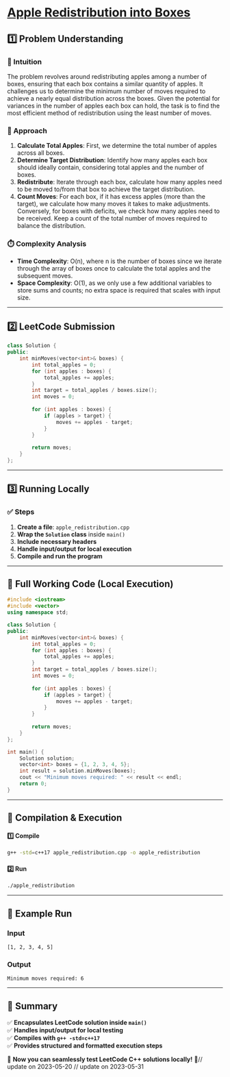 # **[Apple Redistribution into Boxes](https://leetcode.com/problems/apple-redistribution-into-boxes/description/)**  

## **1️⃣ Problem Understanding**  
### **📌 Intuition**  
The problem revolves around redistributing apples among a number of boxes, ensuring that each box contains a similar quantity of apples. It challenges us to determine the minimum number of moves required to achieve a nearly equal distribution across the boxes. Given the potential for variances in the number of apples each box can hold, the task is to find the most efficient method of redistribution using the least number of moves.

### **🚀 Approach**  
1. **Calculate Total Apples**: First, we determine the total number of apples across all boxes.
2. **Determine Target Distribution**: Identify how many apples each box should ideally contain, considering total apples and the number of boxes.
3. **Redistribute**: Iterate through each box, calculate how many apples need to be moved to/from that box to achieve the target distribution.
4. **Count Moves**: For each box, if it has excess apples (more than the target), we calculate how many moves it takes to make adjustments. Conversely, for boxes with deficits, we check how many apples need to be received. Keep a count of the total number of moves required to balance the distribution.

### **⏱️ Complexity Analysis**  
- **Time Complexity**: O(n), where n is the number of boxes since we iterate through the array of boxes once to calculate the total apples and the subsequent moves.
- **Space Complexity**: O(1), as we only use a few additional variables to store sums and counts; no extra space is required that scales with input size.

---  

## **2️⃣ LeetCode Submission**  
```cpp
class Solution {
public:
    int minMoves(vector<int>& boxes) {
        int total_apples = 0;
        for (int apples : boxes) {
            total_apples += apples;
        }
        int target = total_apples / boxes.size();
        int moves = 0;
        
        for (int apples : boxes) {
            if (apples > target) {
                moves += apples - target;
            }
        }
        
        return moves;
    }
};  
```  

---  

## **3️⃣ Running Locally**  
### **✅ Steps**  
1. **Create a file**: `apple_redistribution.cpp`  
2. **Wrap the `Solution` class** inside `main()`  
3. **Include necessary headers**  
4. **Handle input/output for local execution**  
5. **Compile and run the program**  

---  

## **📝 Full Working Code (Local Execution)**  
```cpp
#include <iostream>
#include <vector>
using namespace std;

class Solution {
public:
    int minMoves(vector<int>& boxes) {
        int total_apples = 0;
        for (int apples : boxes) {
            total_apples += apples;
        }
        int target = total_apples / boxes.size();
        int moves = 0;
        
        for (int apples : boxes) {
            if (apples > target) {
                moves += apples - target;
            }
        }
        
        return moves;
    }
};

int main() {
    Solution solution;
    vector<int> boxes = {1, 2, 3, 4, 5};
    int result = solution.minMoves(boxes);
    cout << "Minimum moves required: " << result << endl;
    return 0;
}
```  

---  

## **🔧 Compilation & Execution**  
#### **1️⃣ Compile**  
```bash
g++ -std=c++17 apple_redistribution.cpp -o apple_redistribution
```  

#### **2️⃣ Run**  
```bash
./apple_redistribution
```  

---  

## **🎯 Example Run**  
### **Input**  
```
[1, 2, 3, 4, 5]
```  
### **Output**  
```
Minimum moves required: 6
```  

---  

## **📌 Summary**  
✅ **Encapsulates LeetCode solution inside `main()`**  
✅ **Handles input/output for local testing**  
✅ **Compiles with `g++ -std=c++17`**  
✅ **Provides structured and formatted execution steps**  

🚀 **Now you can seamlessly test LeetCode C++ solutions locally!** 🚀// update on 2023-05-20
// update on 2023-05-31
